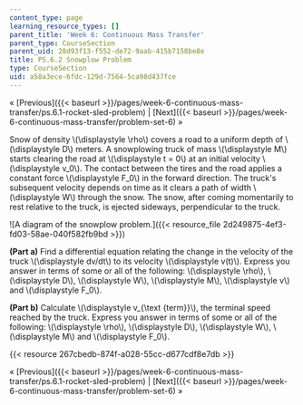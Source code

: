 ```yaml
---
content_type: page
learning_resource_types: []
parent_title: 'Week 6: Continuous Mass Transfer'
parent_type: CourseSection
parent_uid: 28d93f13-f552-de72-9aab-415b7158be8e
title: PS.6.2 Snowplow Problem
type: CourseSection
uid: a58a3ece-6fdc-129d-7564-5ca98d437fce
---
```


« [Previous]({{< baseurl >}}/pages/week-6-continuous-mass-transfer/ps.6.1-rocket-sled-problem) | [Next]({{< baseurl >}}/pages/week-6-continuous-mass-transfer/problem-set-6) »

Snow of density \\(\\displaystyle \\rho\\) covers a road to a uniform depth of \\(\\displaystyle D\\) meters. A snowplowing truck of mass \\(\\displaystyle M\\) starts clearing the road at \\(\\displaystyle t = 0\\) at an initial velocity \\(\\displaystyle v\_0\\). The contact between the tires and the road applies a constant force \\(\\displaystyle F\_0\\) in the forward direction. The truck's subsequent velocity depends on time as it clears a path of width \\(\\displaystyle W\\) through the snow. The snow, after coming momentarily to rest relative to the truck, is ejected sideways, perpendicular to the truck.

![A diagram of the snowplow problem.]({{< resource_file 2d249875-4ef3-fd03-58ae-040f582fb9bd >}})

**(Part a)** Find a differential equation relating the change in the velocity of the truck \\(\\displaystyle dv/dt\\) to its velocity \\(\\displaystyle v(t)\\). Express you answer in terms of some or all of the following: \\(\\displaystyle \\rho\\), \\(\\displaystyle D\\), \\(\\displaystyle W\\), \\(\\displaystyle M\\), \\(\\displaystyle v\\) and \\(\\displaystyle F\_0\\).

**(Part b)** Calculate \\(\\displaystyle v\_{\\text {term}}\\), the terminal speed reached by the truck. Express you answer in terms of some or all of the following: \\(\\displaystyle \\rho\\), \\(\\displaystyle D\\), \\(\\displaystyle W\\), \\(\\displaystyle M\\) and \\(\\displaystyle F\_0\\).

{{< resource 267cbedb-874f-a028-55cc-d677cdf8e7db >}}

« [Previous]({{< baseurl >}}/pages/week-6-continuous-mass-transfer/ps.6.1-rocket-sled-problem) | [Next]({{< baseurl >}}/pages/week-6-continuous-mass-transfer/problem-set-6) »